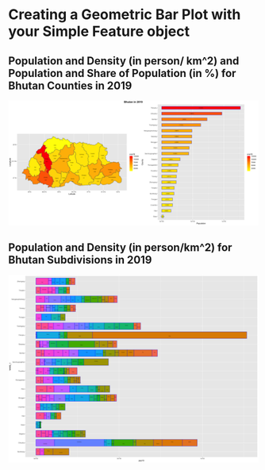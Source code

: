 # Creating a Geometric Bar Plot with your Simple Feature object

## Population and Density (in person/ km^2) and Population and Share of Population (in %) for Bhutan Counties in 2019

![](Geometric_BarPlot/bhutan.png)


## Population and Density (in person/km^2) for Bhutan Subdivisions in 2019

![](Geometric_BarPlot/btn_adm2_bp.png)
